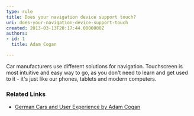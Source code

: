 ```yaml
---
type: rule
title: Does your navigation device support touch?
uri: does-your-navigation-device-support-touch
created: 2013-03-13T20:17:44.0000000Z
authors:
- id: 1
  title: Adam Cogan

---
```


​​Car manufacturers use different solutions for navigation. Touchscreen is most intuitive and easy way to go, as you don't need to learn and get used to it - it's just like our phones, tablets and modern computers.
 
### ​Related Links




- ​​[German Cars and User Experience by Adam Cogan​](http&#58;//adamcogan.com/2012/08/13/german-cars-and-user-experience/)
